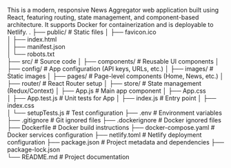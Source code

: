 This is a modern, responsive News Aggregator web application built using React, featuring routing, state management, and component-based architecture. It supports Docker for containerization and is deployable to Netlify.
.
├── public/               # Static files
│   ├── favicon.ico       
│   ├── index.html        
│   ├── manifest.json     
│   └── robots.txt        
├── src/                  # Source code
│   ├── components/       # Reusable UI components
│   ├── config/           # App configuration (API keys, URLs, etc.)
│   ├── images/           # Static images
│   ├── pages/            # Page-level components (Home, News, etc.)
│   ├── router/           # React Router setup
│   ├── store/            # State management (Redux/Context)
│   ├── App.js            # Main app component
│   ├── App.css           
│   ├── App.test.js       # Unit tests for App
│   ├── index.js          # Entry point
│   ├── index.css         
│   └── setupTests.js     # Test configuration
├── .env                  # Environment variables
├── .gitignore            # Git ignored files
├── .dockerignore         # Docker ignored files
├── Dockerfile            # Docker build instructions
├── docker-compose.yaml   # Docker services configuration
├── netlify.toml          # Netlify deployment configuration
├── package.json          # Project metadata and dependencies
├── package-lock.json     
└── README.md             # Project documentation
